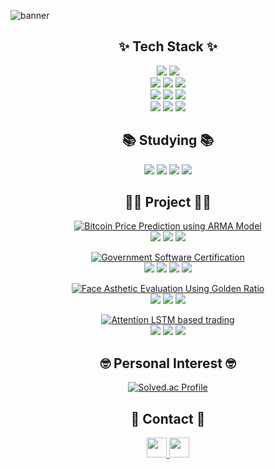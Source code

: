 ![banner](https://i.imgur.com/26RV5BC.jpeg)

<h2 align="center">✨ Tech Stack ✨</h2>

<p align="center">
  <img src="https://img.shields.io/badge/python-blue?style=for-the-badge&logo=python&logoColor=white">
  <img src="https://img.shields.io/badge/R-blue?style=for-the-badge&logo=R&logoColor=white">
  <br/>
  <img src="https://img.shields.io/badge/tensorflow-orange?style=for-the-badge&logo=tensorflow&logoColor=white">
  <img src="https://img.shields.io/badge/pytorch-orange?style=for-the-badge&logo=pytorch&logoColor=white">
  <img src="https://img.shields.io/badge/opencv-green?style=for-the-badge&logo=opencv&logoColor=white">
  <br/>
  <img src="https://img.shields.io/badge/pandas-yellow?style=for-the-badge&logo=pandas&logoColor=white">
  <img src="https://img.shields.io/badge/matplotlib-blue?style=for-the-badge&logo=plotly&logoColor=white">
  <img src="https://img.shields.io/badge/numpy-blue?style=for-the-badge&logo=numpy&logoColor=white">
  <br/>
  <img src="https://img.shields.io/badge/flask-gray?style=for-the-badge&logo=flask&logoColor=white">
  <img src="https://img.shields.io/badge/EC2-orange?style=for-the-badge&logo=amazon ec2&logoColor=white">
  <img src="https://img.shields.io/badge/selenium-green?style=for-the-badge&logo=selenium&logoColor=white">
</p>

<h2 align="center">📚 Studying 📚</h2>

<p align="center">
  <img src="https://img.shields.io/badge/time series-violet?style=for-the-badge">
  <img src="https://img.shields.io/badge/LSTM-violet?style=for-the-badge">
  <img src="https://img.shields.io/badge/transformer-violet?style=for-the-badge">
  <img src="https://img.shields.io/badge/embedding-violet?style=for-the-badge">

<h2 align="center">👨‍🏫 Project 👨‍🏫</h2>

<p align="center">
  <a href="https://drive.google.com/file/d/1Jgt8XGhTf-rPfKWoY9PngQFZfS4xxiph/view?usp=sharing" target="_blank" rel="noopener noreferrer">
    <img src="https://img.shields.io/badge/2022_Bitcoin_Price_Prediction_using_ARMA_Model-blue?style=for-the-badge&logo=google docs&logoColor=white" alt="Bitcoin Price Prediction using ARMA Model">
  </a><br/>
  <img src="https://img.shields.io/badge/bitcoin-yellow?style=for-the-badge">
  <img src="https://img.shields.io/badge/time series-orange?style=for-the-badge">
  <img src="https://img.shields.io/badge/regression-orange?style=for-the-badge">
</p>


<p align="center">
  <a href="https://github.com/spark011130/SW-Certification" target="_blank" rel="noopener noreferrer">
    <img src="https://img.shields.io/badge/2024_Government_Software_Certification-blue?style=for-the-badge&logo=google docs&logoColor=white" alt="Government Software Certification">
  </a><br/>
  <img src="https://img.shields.io/badge/Soccer-green?style=for-the-badge">
  <img src="https://img.shields.io/badge/YOLO-orange?style=for-the-badge">
  <img src="https://img.shields.io/badge/flask-orange?style=for-the-badge">
  <img src="https://img.shields.io/badge/AWS-orange?style=for-the-badge">
</p>

<p align="center">
  <a href="https://github.com/spark011130/AMS325-Project" target="_blank" rel="noopener noreferrer">
    <img src="https://img.shields.io/badge/2024_Face_Asthetic_Evaluation_Using_Golden_Ratio-blue?style=for-the-badge&logo=google docs&logoColor=white" alt="Face Asthetic Evaluation Using Golden Ratio">
  </a><br/>
  <img src="https://img.shields.io/badge/face-purple?style=for-the-badge">
  <img src="https://img.shields.io/badge/DNN-orange?style=for-the-badge">
  <img src="https://img.shields.io/badge/computer_vision-orange?style=for-the-badge">
</p>

<p align="center">
  <a href="https://github.com/spark011130/Attention-LSTM_Stock-Trading" target="_blank" rel="noopener noreferrer">
    <img src="https://img.shields.io/badge/2025_Attention_LSTM_Based_Trading-blue?style=for-the-badge&logo=google docs&logoColor=white" alt="Attention LSTM based trading">
  </a><br/>
  <img src="https://img.shields.io/badge/bitcoin-yellow?style=for-the-badge">
  <img src="https://img.shields.io/badge/LSTM-orange?style=for-the-badge">
  <img src="https://img.shields.io/badge/attntion-orange?style=for-the-badge">

<h2 align="center">🤓 Personal Interest 🤓</h2>

<p align="center">
  <a href="https://solved.ac/spark_1130/" target="_blank" rel="noopener noreferrer">
    <img src="http://mazassumnida.wtf/api/v2/generate_badge?boj=spark_1130" alt="Solved.ac Profile">
  </a>
</p>

<h2 align="center">🙌 Contact 🙌</h2>

<p align="center">
  <a href="https://www.github.com/spark011130" target="_blank" rel="noreferrer">
    <picture>
      <source media="(prefers-color-scheme: dark)" srcset="https://raw.githubusercontent.com/danielcranney/readme-generator/main/public/icons/socials/github-dark.svg" />
      <source media="(prefers-color-scheme: light)" srcset="https://raw.githubusercontent.com/danielcranney/readme-generator/main/public/icons/socials/github.svg" />
      <img src="https://raw.githubusercontent.com/danielcranney/readme-generator/main/public/icons/socials/github.svg" width="32" height="32" />
    </picture>
  </a>
  <a href="https://www.linkedin.com/in/suyoung-park-03658a26a?utm_source=share&utm_campaign=share_via&utm_content=profile&utm_medium=ios_app" target="_blank" rel="noreferrer">
    <picture>
      <source media="(prefers-color-scheme: dark)" srcset="https://raw.githubusercontent.com/danielcranney/readme-generator/main/public/icons/socials/linkedin-dark.svg" />
      <source media="(prefers-color-scheme: light)" srcset="https://raw.githubusercontent.com/danielcranney/readme-generator/main/public/icons/socials/linkedin.svg" />
      <img src="https://raw.githubusercontent.com/danielcranney/readme-generator/main/public/icons/socials/linkedin.svg" width="32" height="32" />
    </picture>
  </a>
</p>

</p>
